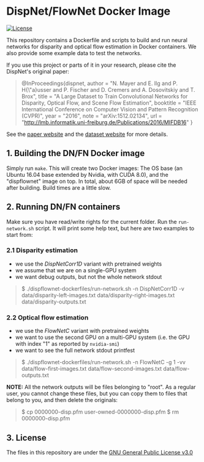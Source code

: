 # DispNet/FlowNet Docker Image

[![License](https://img.shields.io/badge/license-GPLv3-blue.svg)](LICENSE)

This repository contains a Dockerfile and scripts to build and run neural networks for disparity and optical flow estimation in Docker containers. We also provide some example data to test the networks. 

If you use this project or parts of it in your research, please cite the DispNet's original paper:

> @InProceedings{dispnet,
>   author    = "N. Mayer and E. Ilg and P. H{\\"a}usser and P. Fischer and D. Cremers and A. Dosovitskiy and T. Brox",
>   title     = "A Large Dataset to Train Convolutional Networks for Disparity, Optical Flow, and Scene Flow Estimation",
>   booktitle = "IEEE International Conference on Computer Vision and Pattern Recognition (CVPR)",
>   year      = "2016",
>   note      = "arXiv:1512.02134",
>   url       = "http://lmb.informatik.uni-freiburg.de/Publications/2016/MIFDB16"
> }

See the [paper website](http://lmb.informatik.uni-freiburg.de/Publications/2016/MIFDB16) and the [dataset website](https://lmb.informatik.uni-freiburg.de/resources/datasets/SceneFlowDatasets.en.html) for more details.


## 1. Building the DN/FN Docker image

Simply run `make`. This will create two Docker images: The OS base (an Ubuntu 16.04 base extended by Nvidia, with CUDA 8.0), and the "dispflownet" image on top. In total, about 6GB of space will be needed after building. Build times are a little slow.


## 2. Running DN/FN containers

Make sure you have read/write rights for the current folder. Run the `run-network.sh` script. It will print some help text, but here are two examples to start from:

### 2.1 Disparity estimation
- we use the *DispNetCorr1D* variant with pretrained weights
- we assume that we are on a single-GPU system
- we want debug outputs, but not the whole network stdout

> $ ./dispflownet-dockerfiles/run-network.sh -n DispNetCorr1D -v data/disparity-left-images.txt data/disparity-right-images.txt data/disparity-outputs.txt


### 2.2 Optical flow estimation
- we use the *FlowNetC* variant with pretrained weights
- we want to use the second GPU on a multi-GPU system (i.e. the GPU with index "1" as reported by `nvidia-smi`)
- we want to see the full network stdout printfest

> $ ./dispflownet-dockerfiles/run-network.sh -n FlowNetC -g 1 -vv data/flow-first-images.txt data/flow-second-images.txt data/flow-outputs.txt


**NOTE:** All the network outputs will be files belonging to "root".  As a regular user, you cannot change these files, but you can copy them to files that belong to you, and then delete the originals:

> $ cp 0000000-disp.pfm user-owned-0000000-disp.pfm
> $ rm 0000000-disp.pfm


## 3. License
The files in this repository are under the [GNU General Public License v3.0](LICENSE.txt)

